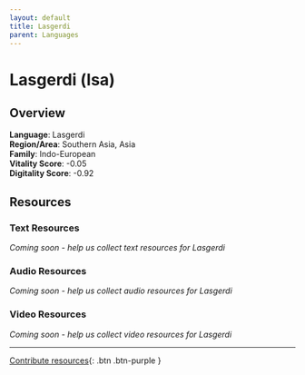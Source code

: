 ```yaml
---
layout: default
title: Lasgerdi
parent: Languages
---
```


# Lasgerdi (lsa)

## Overview

**Language**: Lasgerdi  
**Region/Area**: Southern Asia, Asia  
**Family**: Indo-European  
**Vitality Score**: -0.05  
**Digitality Score**: -0.92  

## Resources

### Text Resources
*Coming soon - help us collect text resources for Lasgerdi*

### Audio Resources
*Coming soon - help us collect audio resources for Lasgerdi*

### Video Resources
*Coming soon - help us collect video resources for Lasgerdi*

---

[Contribute resources](https://fairtrain.github.io/){: .btn .btn-purple }
